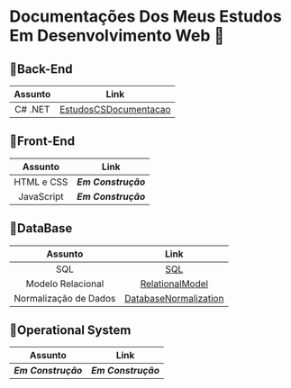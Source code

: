 # Documentações Dos Meus Estudos Em Desenvolvimento Web 🤖

## 🔰Back-End 
Assunto | Link 
:---: | :---: 
C# .NET | [EstudosCSDocumentacao](https://docs.google.com/document/d/1kOvpbQTnwymmDMv7S-rs1edFUpp-_zk7I0C7ePgWmGA/edit?usp=sharing)

## 🔰Front-End
Assunto | Link 
:---: | :---: 
HTML e CSS| _**Em Construção**_
JavaScript | _**Em Construção**_

## 🔰DataBase 
Assunto | Link 
:---: | :---: 
SQL | [SQL](https://docs.google.com/document/d/1Th1X8Vwl99x0IWECFCaEHn1Ap4PU0h65daLCpsqurNY/edit)
Modelo Relacional | [RelationalModel](https://docs.google.com/document/d/1q7gVk1x3r9L7soQQIc_-X9G7JLQNc0od46KSUmCKdOo/edit?usp=sharing)
Normalização de Dados | [DatabaseNormalization](https://docs.google.com/document/d/1RDFC9WSPt7kohPcGc3nVQ4D3ak_b1sVjDQGdeo66YIM/edit?usp=sharing)

## 🔰Operational System

Assunto | Link 
:---: | :---: 
 _**Em Construção**_ |  _**Em Construção**_
